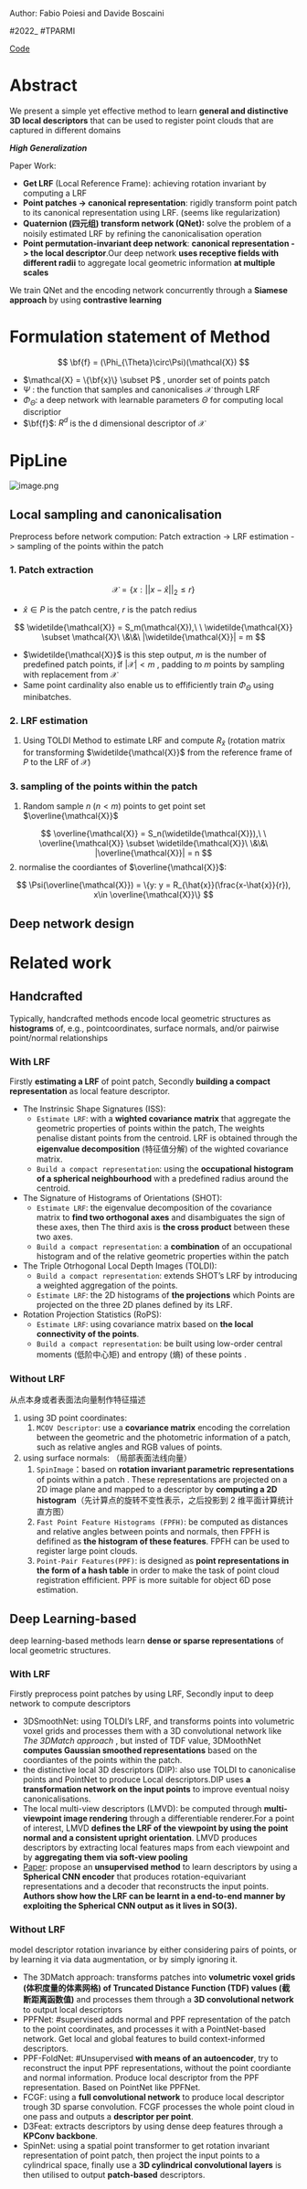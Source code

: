 Author: Fabio Poiesi and Davide Boscaini

#2022_  #TPARMI 

[Code](https://github.com/fabiopoiesi/gedi)

# Abstract

We present a simple yet effective method to learn **general and distinctive 3D local descriptors** that can be used to register point clouds that are captured in different domains

***High Generalization***

Paper Work:

- **Get LRF** (Local Reference Frame): achieving rotation invariant by computing a LRF
- **Point patches -> canonical representation**: rigidly transform point patch to its canonical representation using LRF. (seems like regularization)
- **Quaternion (四元组) transform network (QNet):** solve the problem of a noisily estimated LRF by refining the canonicalisation operation
- **Point permutation-invariant deep network**: **canonical representation -> the local descriptor**.Our deep network **uses receptive fields with different radii** to aggregate local geometric information **at multiple scales**

We train QNet and the encoding network concurrently through a **Siamese approach** by using **contrastive learning**

# Formulation statement of Method

$$
\bf{f} = (\Phi_{\Theta}\circ\Psi)(\mathcal{X})
$$
- $\mathcal{X} = \{\bf{x}\} \subset P$ , unorder set of points patch
- $\Psi$ : the function that samples and canonicalises $\mathcal{X}$ through LRF
- $\Phi_{\Theta}$: a deep network with learnable parameters $\Theta$ for computing local discriptior
- $\bf{f}$: $R^d$ is the d dimensional descriptor of $\mathcal{X}$

# PipLine

![image.png](https://cdn.jsdelivr.net/gh/name555difficult/MyCDN/img/202307171659367.png)

## Local sampling and canonicalisation

Preprocess before network compution: Patch extraction -> LRF estimation -> sampling of the points within the patch

### 1. Patch extraction

$$
\mathcal{X} = \{x:||x- \hat{x}||_2 \leq r\}
$$
-  $\hat{x} \in P$ is the patch centre, $r$ is the patch redius 

$$
\widetilde{\mathcal{X}} = S_m(\mathcal{X}),\ \ \widetilde{\mathcal{X}} \subset \mathcal{X}\ \&\&\  |\widetilde{\mathcal{X}}| = m
$$
- $\widetilde{\mathcal{X}}$ is this step output, $m$ is the number of predefined patch points, if $|\mathcal{X}| \lt m$ , padding to $m$ points by sampling with replacement from $\mathcal{X}$
- Same point cardinality also enable us to effificiently train $\Phi_\Theta$ using minibatches.

### 2. LRF estimation

1. Using TOLDI Method to estimate LRF and compute $R_{\hat{x}}$ (rotation matrix for transforming  $\widetilde{\mathcal{X}}$ from the reference frame of $P$ to the LRF of $\mathcal{X}$) 

### 3. sampling of the points within the patch

1. Random sample $n$ ($n \lt m$) points to get point set $\overline{\mathcal{X}}$ 

$$
\overline{\mathcal{X}} = S_n(\widetilde{\mathcal{X}}),\ \ \overline{\mathcal{X}} \subset \widetilde{\mathcal{X}}\ \&\&\  |\overline{\mathcal{X}}| = n
$$
2. normalise the coordiantes of  $\overline{\mathcal{X}}$: 

$$
\Psi(\overline{\mathcal{X}}) = \{y: y = R_{\hat{x}}(\frac{x-\hat{x}}{r}), x\in \overline{\mathcal{X}}\}
$$

## Deep network design



# Related work

## Handcrafted 

Typically, handcrafted methods encode local geometric structures as **histograms** of, e.g., pointcoordinates, surface normals, and/or pairwise point/normal relationships

### With LRF

Firstly **estimating a LRF** of point patch, Secondly **building a compact representation** as local feature descriptor.

- The Instrinsic Shape Signatures (ISS): 
	- `Estimate LRF`: with a **wighted covariance matrix** that aggregate the geometric properties of points within the patch, The weights penalise distant points from the centroid. LRF is obtained through the **eigenvalue decomposition** (特征值分解) of the wighted covariance matrix.
	- `Build a compact representation`: using the **occupational histogram of a spherical neighbourhood** with a predefined radius around the centroid.
- The Signature of Histograms of Orientations (SHOT): 
	- `Estimate LRF`: the eigenvalue decomposition of the covariance matrix to **find two orthogonal axes** and disambiguates the sign of these axes, then The third axis is **the cross product** between these two axes.
	- `Build a compact representation`: a **combination** of an occupational histogram and of the relative geometric properties within the patch
- The Triple Otrhogonal Local Depth Images (TOLDI):
	- `Build a compact representation`: extends SHOT’s LRF by introducing a weighted aggregation of the points.
	- `Estimate LRF`: the 2D histograms of **the projections** which Points are projected on the three 2D planes defined by its LRF.
- Rotation Projection Statistics (RoPS):
	- `Estimate LRF`: using covariance matrix based on **the local connectivity of the points**.
	- `Build a compact representation`: be built using low-order central moments (低阶中心矩) and entropy (熵) of these points .

### Without LRF

从点本身或者表面法向量制作特征描述

1. using 3D point coordinates:
	1.  `MCOV Descriptor`: use a **covariance matrix** encoding the correlation between the geometric and the photometric information of a patch, such as relative angles and RGB values of points.
2. using surface normals: （局部表面法线向量）
	1. `SpinImage`：based on **rotation invariant parametric representations** of points within a patch . These representations are projected on a 2D image plane and mapped to a descriptor by **computing a 2D histogram**（先计算点的旋转不变性表示，之后投影到 2 维平面计算统计直方图）
	2. `Fast Point Feature Histograms (FPFH)`: be computed as distances and relative angles between points and normals, then FPFH is defifined as **the histogram of these features**. FPFH can be used to register large point clouds.
	3. `Point-Pair Features(PPF)`: is designed as **point representations in the form of a hash table** in order to make the task of point cloud registration effificient. PPF is more suitable for object 6D pose estimation.

## Deep Learning-based

deep learning-based methods learn **dense or sparse representations** of local geometric structures. 

### With LRF

Firstly preprocess point patches by using LRF, Secondly input to deep network to compute descriptors

- 3DSmoothNet: using TOLDI’s LRF, and transforms points into volumetric voxel grids and processes them with a 3D convolutional network like *The 3DMatch approach* , but insted of TDF value, 3DMoothNet **computes Gaussian smoothed representations** based on the coordiantes of the points within the patch.
- the distinctive local 3D descriptors (DIP): also use TOLDI to canonicalise points and PointNet to produce Local descriptors.DIP uses **a transformation network on the input points** to improve eventual noisy canonicalisations.
- The local multi-view descriptors (LMVD): be computed through **multi-viewpoint image rendering** through a differentiable renderer.For a point of interest, LMVD **defines the LRF of the viewpoint by using the point normal and a consistent upright orientation**. LMVD produces descriptors by extracting local features maps from each viewpoint and by **aggregating them via soft-view pooling**
- [Paper](https://arxiv.org/abs/1909.06887):  propose an **unsupervised method** to learn descriptors by using a **Spherical CNN encoder** that produces rotation-equivariant representations and a decoder that reconstructs the input points. **Authors show how the LRF can be learnt in a end-to-end manner by exploiting the Spherical CNN output as it lives in SO(3).**


### Without LRF

model descriptor rotation invariance by either considering pairs of points, or by learning it via data augmentation, or by simply ignoring it.

- The 3DMatch approach: transforms patches into **volumetric voxel grids (体积度量的体素网格) of Truncated Distance Function (TDF) values (截断距离函数值)** and processes them through a **3D convolutional network** to output local descriptors
- PPFNet: #supervised adds normal and PPF representation of the patch to the point coordinates, and processes it with a PointNet-based network. Get local and global features to build context-informed descriptors.
- PPF-FoldNet: #Unsupervised  **with means of an autoencoder**, try to reconstruct the input PPF representations, without the point coordiante and normal information. Produce local descriptor from the PPF representation. Based on PointNet like PPFNet.
- FCGF: using a **full convolutional network** to produce local descriptor trough 3D sparse convolution. FCGF processes the whole point cloud in one pass and outputs a **descriptor per point**.
- D3Feat: extracts descriptors by using dense deep features through a **KPConv backbone**.
- SpinNet: using a spatial point transformer to get rotation invariant representation of point patch, then project the input points to a cylindrical space, finally use a **3D cylindrical convolutional layers** is then utilised to output **patch-based** descriptors.